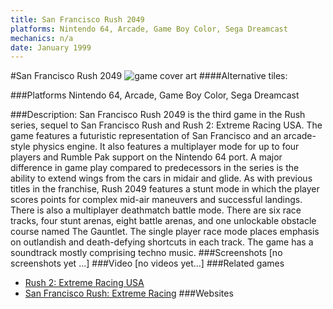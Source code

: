 ```yaml
---
title: San Francisco Rush 2049
platforms: Nintendo 64, Arcade, Game Boy Color, Sega Dreamcast
mechanics: n/a
date: January 1999
---
```

#San Francisco Rush 2049
![game cover art](//images.igdb.com/igdb/image/upload/t_cover_big/vaanbnl3gkxcqa89jfkb.jpg "Logo Title Text 1")
####Alternative tiles:

###Platforms
Nintendo 64, Arcade, Game Boy Color, Sega Dreamcast

###Description:
San Francisco Rush 2049 is the third game in the Rush series, sequel to San Francisco Rush and Rush 2: Extreme Racing USA. 
The game features a futuristic representation of San Francisco and an arcade-style physics engine. It also features a multiplayer mode for up to four players and Rumble Pak support on the Nintendo 64 port. A major difference in game play compared to predecessors in the series is the ability to extend wings from the cars in midair and glide. As with previous titles in the franchise, Rush 2049 features a stunt mode in which the player scores points for complex mid-air maneuvers and successful landings. There is also a multiplayer deathmatch battle mode. There are six race tracks, four stunt arenas, eight battle arenas, and one unlockable obstacle course named The Gauntlet. The single player race mode places emphasis on outlandish and death-defying shortcuts in each track. The game has a soundtrack mostly comprising techno music.
###Screenshots
[no screenshots yet ...]
###Video
[no videos yet...]
###Related games
* [Rush 2: Extreme Racing USA](/games/rush-2-extreme-racing-usa-3593/)
* [San Francisco Rush: Extreme Racing](/games/san-francisco-rush-extreme-racing-3595/)
###Websites

